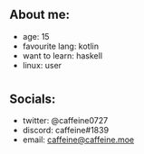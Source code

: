 ## About me:
- age: 15
- favourite lang: kotlin
- want to learn: haskell
- linux: user
#

## Socials:
- twitter: @caffeine0727
- discord: caffeine#1839
- email: caffeine@caffeine.moe

#
